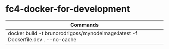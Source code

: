 # fc4-docker-for-development
|Commands|
|-|
| docker build -t brunorodrigoss/mynodeimage:latest -f Dockerfile.dev . --no-cache |